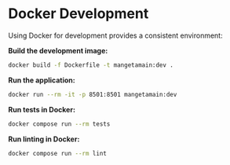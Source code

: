 # Docker Development

Using Docker for development provides a consistent environment:

**Build the development image:**

```bash
docker build -f Dockerfile -t mangetamain:dev .
```

**Run the application:**

```bash
docker run --rm -it -p 8501:8501 mangetamain:dev
```

**Run tests in Docker:**

```bash
docker compose run --rm tests
```

**Run linting in Docker:**

```bash
docker compose run --rm lint
```
